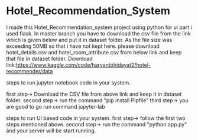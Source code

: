# Hotel_Recommendation_System
I made this Hotel_Recommendation_system project using python for ui part i used flask.
In master branch you have to download the csv file from the link which is given below and put it in dataset folder. As the file size was exceeding 50MB 
so that i have not kept here.
please download hotel_details.csv and hotel_room_attribute.csv from below link and keep that file in dataset folder.
Download link:https://www.kaggle.com/code/haryantohidayat2/hotel-recommender/data


steps to run jupyter notebook code in your system.

first step-> Download the CSV file from above link and keep it in dataset folder.
second step-> run the command "pip install Pipfile"
third step-> you are good to go run command jupyter-lab


steps to run UI based code in your system.
first step-> follow the first two steps mentioned above.
second step-> run the command "python app.py" and your server will be start running.
